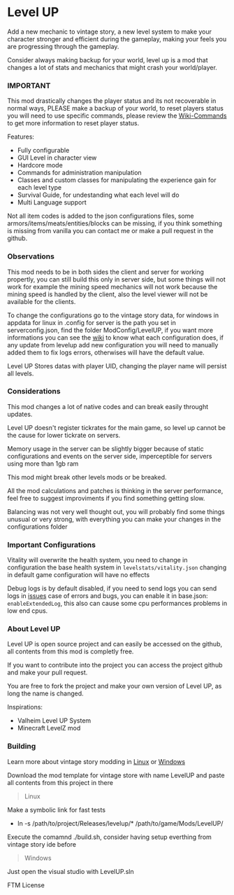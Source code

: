 # Level UP
Add a new mechanic to vintage story, a new level system to make your character stronger and efficient during the gameplay, making your feels you are progressing through the gameplay.

Consider always making backup for your world, level up is a mod that changes a lot of stats and mechanics that might crash your world/player.

### IMPORTANT
This mod drastically changes the player status and its not recoverable in normal ways, PLEASE make a backup of your world, to reset players status you will need to use specific commands, please review the [Wiki-Commands](https://github.com/LeandroTheDev/level_up/wiki/Commands) to get more information to reset player status.

Features:
- Fully configurable
- GUI Level in character view
- Hardcore mode
- Commands for administration manipulation
- Classes and custom classes for manipulating the experience gain for each level type
- Survival Guide, for undestanding what each level will do
- Multi Language support

Not all item codes is added to the json configurations files, some armors/items/meats/entities/blocks can be missing, if you think something is missing from vanilla you can contact me or make a pull request in the github.

### Observations
This mod needs to be in both sides the client and server for working propertly, you can still build this only in server side, but some things will not work for example the mining speed mechanics will not work because the mining speed is handled by the client, also the level viewer will not be available for the clients.

To change the configurations go to the vintage story data, for windows in appdata for linux in .config for server is the path you set in serverconfig.json, find the folder ModConfig/LevelUP, if you want more informations you can see the [wiki](https://github.com/LeandroTheDev/level_up/wiki) to know what each configuration does, if any update from levelup add new configuration you will need to manually added them to fix logs errors, otherwises will have the default value.

Level UP Stores datas with player UID, changing the player name will persist all levels.

### Considerations
This mod changes a lot of native codes and can break easily throught updates.

Level UP doesn't register tickrates for the main game, so level up cannot be the cause for lower tickrate on servers.

Memory usage in the server can be slightly bigger because of static configurations and events on the server side, imperceptible for servers using more than 1gb ram

This mod might break other levels mods or be breaked.

All the mod calculations and patches is thinking in the server performance, feel free to suggest improviments if you find something getting slow.

Balancing was not very well thought out, you will probably find some things unusual or very strong, with everything you can make your changes in the configurations folder

### Important Configurations
Vitality will overwrite the health system, you need to change in configuration the base health system in ``levelstats/vitality.json`` changing in default game configuration will have no effects

Debug logs is by default disabled, if you need to send logs you can send logs in [issues](https://github.com/LeandroTheDev/level_up/issues) case of errors and bugs, you can enable it in base.json: ``enableExtendedLog``, this also can cause some cpu performances problems in low end cpus.

### About Level UP
Level UP is open source project and can easily be accessed on the github, all contents from this mod is completly free.

If you want to contribute into the project you can access the project github and make your pull request.

You are free to fork the project and make your own version of Level UP, as long the name is changed.

Inspirations: 
- Valheim Level UP System
- Minecraft LevelZ mod

### Building
Learn more about vintage story modding in [Linux](https://github.com/LeandroTheDev/arch_linux/wiki/Games#vintage-story-modding) or [Windows](https://wiki.vintagestory.at/index.php/Modding:Setting_up_your_Development_Environment)

Download the mod template for vintage store with name LevelUP and paste all contents from this project in there

> Linux

Make a symbolic link for fast tests
- ln -s /path/to/project/Releases/levelup/* /path/to/game/Mods/LevelUP/

Execute the comamnd ./build.sh, consider having setup everthing from vintage story ide before

> Windows

Just open the visual studio with LevelUP.sln

FTM License

